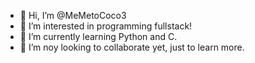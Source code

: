 - 👋 Hi, I’m @MeMetoCoco3
- 👀 I’m interested in programming fullstack!
- 🌱 I’m currently learning Python and C.
- 💞️ I’m noy looking to collaborate yet, just to learn more.

<!---
MeMetoCoco3/MeMetoCoco3 is a ✨ special ✨ repository because its `README.md` (this file) appears on your GitHub profile.
You can click the Preview link to take a look at your changes.
--->
